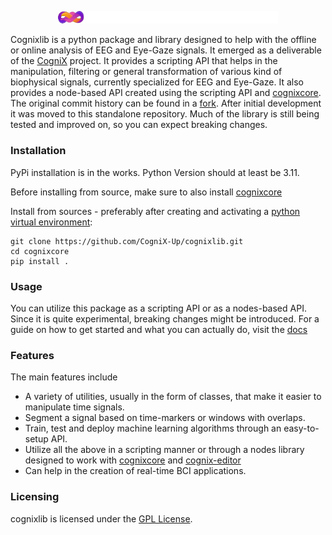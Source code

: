 <p align="center">
  <img src="./docs/img/logo.png" alt="drawing" width="70%"/>
</p>

Cognixlib is a python package and library designed to help with the offline or online analysis of EEG and Eye-Gaze signals. It emerged as a deliverable of the [CogniX](http://www.cognix.gr) project. It provides a scripting API that helps in the manipulation, filtering or general transformation of various kind of biophysical signals, currently specialized for EEG and Eye-Gaze. It also provides a node-based API created using the scripting API and [cognixcore](https://github.com/CogniX-Up/cognixcore). The original commit history can be found in a [fork](https://github.com/HeftyCoder/Ryven/tree/cognix). After initial development it was moved to this standalone repository. Much of the library is still being tested and improved on, so you can expect breaking changes.

### Installation

PyPi installation is in the works. Python Version should at least be 3.11.

Before installing from source, make sure to also install [cognixcore](https://github.com/CogniX-Up/cognixcore)

Install from sources - preferably after creating and activating a [python virtual environment](https://docs.python.org/3/library/venv.html): 
```
git clone https://github.com/CogniX-Up/cognixlib.git
cd cognixcore
pip install .
```

### Usage

You can utilize this package as a scripting API or as a nodes-based API. Since it is quite experimental, breaking changes might be introduced. For a guide on how to get started and what you can actually do, visit the [docs](https://cognix-up.github.io/cognixlib/)

### Features

The main features include

- A variety of utilities, usually in the form of classes, that make it easier to manipulate time signals.
- Segment a signal based on time-markers or windows with overlaps.
- Train, test and deploy machine learning algorithms through an easy-to-setup API.
- Utilize all the above in a scripting manner or through a nodes library designed to work with [cognixcore](https://github.com/CogniX-Up/cognixcore) and [cognix-editor](https://github.com/CogniX-Up/cognix-editor)
- Can help in the creation of real-time BCI applications.

### Licensing

cognixlib is licensed under the [GPL License](https://github.com/CogniX-Up/cognixlib/blob/main/LICENSE).